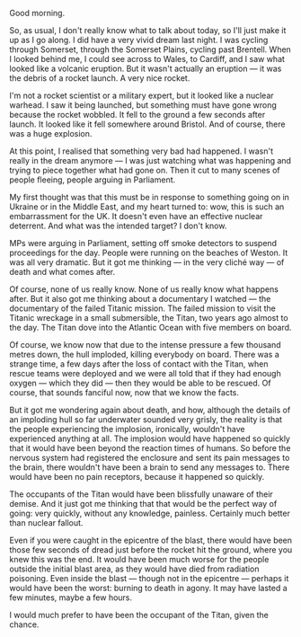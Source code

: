 Good morning.

So, as usual, I don't really know what to talk about today, so I'll just make it up as I go along. I did have a very vivid dream last night. I was cycling through Somerset, through the Somerset Plains, cycling past Brentell. When I looked behind me, I could see across to Wales, to Cardiff, and I saw what looked like a volcanic eruption. But it wasn't actually an eruption — it was the debris of a rocket launch. A very nice rocket.

I'm not a rocket scientist or a military expert, but it looked like a nuclear warhead. I saw it being launched, but something must have gone wrong because the rocket wobbled. It fell to the ground a few seconds after launch. It looked like it fell somewhere around Bristol. And of course, there was a huge explosion.

At this point, I realised that something very bad had happened. I wasn't really in the dream anymore — I was just watching what was happening and trying to piece together what had gone on. Then it cut to many scenes of people fleeing, people arguing in Parliament.

My first thought was that this must be in response to something going on in Ukraine or in the Middle East, and my heart turned to: wow, this is such an embarrassment for the UK. It doesn't even have an effective nuclear deterrent. And what was the intended target? I don't know.

MPs were arguing in Parliament, setting off smoke detectors to suspend proceedings for the day. People were running on the beaches of Weston. It was all very dramatic. But it got me thinking — in the very cliché way — of death and what comes after.

Of course, none of us really know. None of us really know what happens after. But it also got me thinking about a documentary I watched — the documentary of the failed Titanic mission. The failed mission to visit the Titanic wreckage in a small submersible, the Titan, two years ago almost to the day. The Titan dove into the Atlantic Ocean with five members on board.

Of course, we know now that due to the intense pressure a few thousand metres down, the hull imploded, killing everybody on board. There was a strange time, a few days after the loss of contact with the Titan, when rescue teams were deployed and we were all told that if they had enough oxygen — which they did — then they would be able to be rescued. Of course, that sounds fanciful now, now that we know the facts.

But it got me wondering again about death, and how, although the details of an imploding hull so far underwater sounded very grisly, the reality is that the people experiencing the implosion, ironically, wouldn't have experienced anything at all. The implosion would have happened so quickly that it would have been beyond the reaction times of humans. So before the nervous system had registered the enclosure and sent its pain messages to the brain, there wouldn't have been a brain to send any messages to. There would have been no pain receptors, because it happened so quickly.

The occupants of the Titan would have been blissfully unaware of their demise. And it just got me thinking that that would be the perfect way of going: very quickly, without any knowledge, painless. Certainly much better than nuclear fallout.

Even if you were caught in the epicentre of the blast, there would have been those few seconds of dread just before the rocket hit the ground, where you knew this was the end. It would have been much worse for the people outside the initial blast area, as they would have died from radiation poisoning. Even inside the blast — though not in the epicentre — perhaps it would have been the worst: burning to death in agony. It may have lasted a few minutes, maybe a few hours.

I would much prefer to have been the occupant of the Titan, given the chance.
